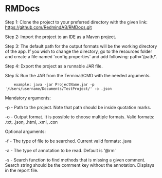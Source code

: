 # RMDocs


Step 1: Clone the project to your preferred directory with the given link: https://github.com/RedmindAB/RMDocs.git

Step 2: Import the project to an IDE as a Maven project.

Step 3: The default path for the output formats will be the working directory of the app. If you wish to change the directory, go to the resources folder and create a file named 'config.properties' and add following: path='/path/'.

Step 4: Export the project as a runnable JAR file.

Step 5: Run the JAR from the Terminal/CMD with the needed arguments.

        example: java -jar ProjectName.jar -p '/Users/username/Documents/TestProject/' -o .json
        
Mandatory arguments: 

-p - Path to the project. Note that path should be inside quotation marks.

-o - Output format. It is possible to choose multiple formats. Valid formats: .txt, .json, .html, .xml, .con
        
Optional arguments: 

-f - The type of file to be searched. Current valid formats: .java

-a - The type of annotation to be read. Default is '@rm'

-s - Search function to find methods that is missing a given comment. Search string should be the comment key without the annotation. Displays in the report file.
